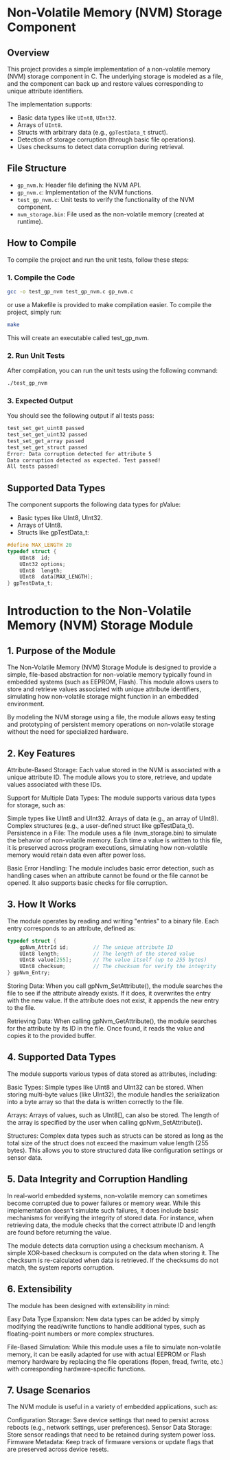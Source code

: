 # Non-Volatile Memory (NVM) Storage Component

## Overview

This project provides a simple implementation of a non-volatile memory (NVM) storage component in C. The underlying storage is modeled as a file, and the component can back up and restore values corresponding to unique attribute identifiers.

The implementation supports:
- Basic data types like `UInt8`, `UInt32`.
- Arrays of `UInt8`.
- Structs with arbitrary data (e.g., `gpTestData_t` struct).
- Detection of storage corruption (through basic file operations).
- Uses checksums to detect data corruption during retrieval.

## File Structure

- `gp_nvm.h`: Header file defining the NVM API.
- `gp_nvm.c`: Implementation of the NVM functions.
- `test_gp_nvm.c`: Unit tests to verify the functionality of the NVM component.
- `nvm_storage.bin`: File used as the non-volatile memory (created at runtime).

## How to Compile

To compile the project and run the unit tests, follow these steps:

### 1. Compile the Code

```bash
gcc -o test_gp_nvm test_gp_nvm.c gp_nvm.c
```
or use a Makefile is provided to make compilation easier. To compile the project, simply run:
```bash
make
```

This will create an executable called test_gp_nvm.

### 2. Run Unit Tests
After compilation, you can run the unit tests using the following command:

```bash
./test_gp_nvm
```

### 3. Expected Output
You should see the following output if all tests pass:

```css
test_set_get_uint8 passed
test_set_get_uint32 passed
test_set_get_array passed
test_set_get_struct passed
Error: Data corruption detected for attribute 5
Data corruption detected as expected. Test passed!
All tests passed!
```

## Supported Data Types
The component supports the following data types for pValue:

- Basic types like UInt8, UInt32.
- Arrays of UInt8.
- Structs like gpTestData_t:
```c
#define MAX_LENGTH 20
typedef struct {
    UInt8  id;
    UInt32 options;
    UInt8  length;
    UInt8  data[MAX_LENGTH];
} gpTestData_t;
```

# Introduction to the Non-Volatile Memory (NVM) Storage Module

## 1. Purpose of the Module
The Non-Volatile Memory (NVM) Storage Module is designed to provide a simple, file-based abstraction for non-volatile memory typically found in embedded systems (such as EEPROM, Flash). This module allows users to store and retrieve values associated with unique attribute identifiers, simulating how non-volatile storage might function in an embedded environment.

By modeling the NVM storage using a file, the module allows easy testing and prototyping of persistent memory operations on non-volatile storage without the need for specialized hardware.

## 2. Key Features
Attribute-Based Storage: Each value stored in the NVM is associated with a unique attribute ID. The module allows you to store, retrieve, and update values associated with these IDs.

Support for Multiple Data Types: The module supports various data types for storage, such as:

Simple types like UInt8 and UInt32.
Arrays of data (e.g., an array of UInt8).
Complex structures (e.g., a user-defined struct like gpTestData_t).
Persistence in a File: The module uses a file (nvm_storage.bin) to simulate the behavior of non-volatile memory. Each time a value is written to this file, it is preserved across program executions, simulating how non-volatile memory would retain data even after power loss.

Basic Error Handling: The module includes basic error detection, such as handling cases when an attribute cannot be found or the file cannot be opened. It also supports basic checks for file corruption.

## 3. How It Works
The module operates by reading and writing "entries" to a binary file. Each entry corresponds to an attribute, defined as:

```c
typedef struct {
    gpNvm_AttrId id;        // The unique attribute ID
    UInt8 length;           // The length of the stored value
    UInt8 value[255];       // The value itself (up to 255 bytes)
    UInt8 checksum;         // The checksum for verify the integrity
} gpNvm_Entry;
```

Storing Data: When you call gpNvm_SetAttribute(), the module searches the file to see if the attribute already exists. If it does, it overwrites the entry with the new value. If the attribute does not exist, it appends the new entry to the file.

Retrieving Data: When calling gpNvm_GetAttribute(), the module searches for the attribute by its ID in the file. Once found, it reads the value and copies it to the provided buffer.

## 4. Supported Data Types
The module supports various types of data stored as attributes, including:

Basic Types: Simple types like UInt8 and UInt32 can be stored. When storing multi-byte values (like UInt32), the module handles the serialization into a byte array so that the data is written correctly to the file.

Arrays: Arrays of values, such as UInt8[], can also be stored. The length of the array is specified by the user when calling gpNvm_SetAttribute().

Structures: Complex data types such as structs can be stored as long as the total size of the struct does not exceed the maximum value length (255 bytes). This allows you to store structured data like configuration settings or sensor data.

## 5. Data Integrity and Corruption Handling
In real-world embedded systems, non-volatile memory can sometimes become corrupted due to power failures or memory wear. While this implementation doesn't simulate such failures, it does include basic mechanisms for verifying the integrity of stored data. For instance, when retrieving data, the module checks that the correct attribute ID and length are found before returning the value.

The module detects data corruption using a checksum mechanism. A simple XOR-based checksum is computed on the data when storing it. The checksum is re-calculated when data is retrieved. If the checksums do not match, the system reports corruption.

## 6. Extensibility
The module has been designed with extensibility in mind:

Easy Data Type Expansion: New data types can be added by simply modifying the read/write functions to handle additional types, such as floating-point numbers or more complex structures.

File-Based Simulation: While this module uses a file to simulate non-volatile memory, it can be easily adapted for use with actual EEPROM or Flash memory hardware by replacing the file operations (fopen, fread, fwrite, etc.) with corresponding hardware-specific functions.

## 7. Usage Scenarios
The NVM module is useful in a variety of embedded applications, such as:

Configuration Storage: Save device settings that need to persist across reboots (e.g., network settings, user preferences).
Sensor Data Storage: Store sensor readings that need to be retained during system power loss.
Firmware Metadata: Keep track of firmware versions or update flags that are preserved across device resets.